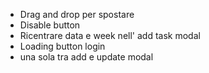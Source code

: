 * Drag and drop per spostare
* Disable button
* Ricentrare data e week nell' add task modal
* Loading button login
* una sola tra add e update modal